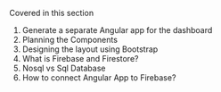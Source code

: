 Covered in this section
1. Generate a separate Angular app for the dashboard
2. Planning the Components
3. Designing the layout using Bootstrap
4. What is Firebase and Firestore?
5. Nosql vs Sql Database
6. How to connect Angular App to Firebase?

